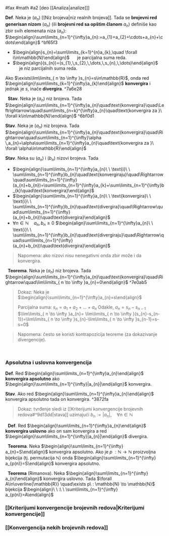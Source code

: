#fax #math #a2 [deo [[Analiza|analize]]]
$\:$

**Def**. Neka je $(a_{n})$ [[Niz brojeva|niz realnih brojeva]]. Tada se **brojevni red generisan nizom** $(a_{n})$ $\Big($ili **brojevni red sa opštim članom** $a_{n}$$\Big)$ definiše kao zbir svih elemenata niza $(a_{n})$:
$\begin{align}\sum\limits_{n=1}^{\infty}a_{n}:=a_{1}+a_{2}+\cdots+a_{n}+\cdots\end{align}$ ^bf65f3
- $\begin{align}s_{n}=\sum\limits_{k=1}^{n}a_{k},\quad \forall i\in\mathbb{N}\end{align}$ $\quad$ je parcijalna suma reda.
- $\begin{align}(s_{n})=(s_{1},\,s_{2},\,\dots,\,s_{n},\,\dots)\end{align}$ $\quad$ je niz parcijalnih suma reda.

Ako $\exists\lim\limits_{ n \to \infty }s_{n}=s\in\mathbb{R}$, onda red $\begin{align}\sum\limits_{k=1}^{\infty}a_{k}\end{align}$ **konvergira** i jednak je $s$, inače **divergira**. ^7a6e28


$\:$
**Stav**. Neka je $(a_{n})$ niz brojeva. Tada
$\begin{align}\sum\limits_{n=1}^{\infty}a_{n}\quad\text{konvergira}\quad\Leftrightarrow\quad\sum\limits_{n=k}^{\infty}a_{n}\quad\text{konvergira za }\ \forall k\in\mathbb{N}\end{align}$ ^6bf0d1

**Stav**. Neka je $(a_{n})$ niz brojeva. Tada
$\begin{align}\sum\limits_{n=1}^{\infty}a_{n}\quad\text{konvergira}\quad\Rightarrow\quad\sum\limits_{n=1}^{\infty}\alpha \,a_{n}=\alpha\sum\limits_{n=1}^{\infty}a_{n}\quad\text{konvergira za }\ \forall \alpha\in\mathbb{R}\end{align}$

**Stav**. Neka su $(a_{n})$ i $(b_{n})$ nizovi brojeva. Tada
- $\begin{align}\sum\limits_{n=1}^{\infty}a_{n}\ \ \text{i}\ \ \sum\limits_{n=1}^{\infty}b_{n}\quad\text{konvergiraju}\quad\Rightarrow\quad\sum\limits_{n=1}^{\infty}(a_{n}+b_{n})=\sum\limits_{n=1}^{\infty}a_{k}+\sum\limits_{n=1}^{\infty}b_{k}\quad\text{konvergira}\end{align}$
$\:$
- $\begin{align}\sum\limits_{n=1}^{\infty}a_{n}\ \ \text{konvergira}\ \ \text{i}\ \ \sum\limits_{n=1}^{\infty}b_{n}\quad\text{divergira}\quad\Rightarrow\quad\sum\limits_{n=1}^{\infty}(a_{n}+b_{n})\quad\text{divergira}\end{align}$
$\:$ 
- $\forall n\in \mathbb{N}\quad a_{n},\,b_{n}\geqslant0$
$\begin{align}\sum\limits_{n=1}^{\infty}a_{n}\ \ \text{i}\ \ \sum\limits_{n=1}^{\infty}b_{n}\quad\text{divergiraju}\quad\Rightarrow\quad\sum\limits_{n=1}^{\infty}(a_{n}+b_{n})\quad\text{divergira}\end{align}$
> Napomena: ako nizovi nisu nenegativni onda zbir može i da konvergira.

$\:$
**Teorema**. Neka je $(a_{n})$ niz brojeva. Tada
$\begin{align}\sum\limits_{n=1}^{\infty}a_{n}\quad\text{konvergira}\quad\Rightarrow\quad\lim\limits_{ n \to \infty }a_{n}=0\end{align}$ ^7e0ab5
> Dokaz:
> Neka je $\begin{align}\sum\limits_{n=1}^{\infty}a_{n}=s\end{align}$
> 
> Parcijalna suma: $s_{n}=a_{1}+a_{2}+\dots+a_{n}$
> Odakle, $a_{n}=s_{n}-s_{n-1}$
> $\lim\limits_{ n \to \infty }a_{n}= \lim\limits_{ n \to \infty }(s_{n}-s_{n-1})=\lim\limits_{ n \to \infty }s_{n}-\lim\limits_{ n \to \infty }s_{n-1}=s-s=0$

> Napomena: često se koristi kontrapozicija teoreme (za dokazivanje divergencije).

$\:$
### Apsolutna i uslovna konvergencija

**Def**. Red $\begin{align}\sum\limits_{n=1}^{\infty}a_{n}\end{align}$ **konvergira apsolutno** ako $\begin{align}\sum\limits_{n=1}^{\infty}|a_{n}|\end{align}$ konvergira.

**Stav**. Ako red $\begin{align}\sum\limits_{n=1}^{\infty}a_{n}\end{align}$ konvergira apsolutno tada on konvergira. ^3872fa
> Dokaz: tvrđenje sledi iz [[Kriterijumi konvergencije brojevnih redova#^9d13dd|stava]] uzimajući $b_{n}:=|a_{n}|,\quad\forall n\in\mathbb{N}$

$\:$
**Def**. Red $\begin{align}\sum\limits_{n=1}^{\infty}a_{n}\end{align}$ **konvergira uslovno** ako on sam konvergira a red $\begin{align}\sum\limits_{n=1}^{\infty}|a_{n}|\end{align}$ divergira.

$\:$
**Teorema**. Neka  $\begin{align}\sum\limits_{n=1}^{\infty} a_{n}=S\end{align}$ konvergira apsolutno. Ako je $p\ : \mathbb{N} \to \mathbb{N}$ proizvoljna bijekcija (tj. permutacija $\mathbb{N}$) onda $\begin{align}\sum\limits_{n=1}^{\infty} a_{p(n)}=S\end{align}$ konvergira apsolutno.

$\:$
**Teorema** (Rimanova). Neka  $\begin{align}\sum\limits_{n=1}^{\infty} a_{n}\end{align}$ konvergira uslovno. Tada $\forall A\in\overline{\mathbb{R}} \quad\exists p\ : \mathbb{N} \to \mathbb{N}$  bijekcija $\begin{align}\ \ :\ \ \sum\limits_{n=1}^{\infty} a_{p(n)}=A\end{align}$ 

### [[Kriterijumi konvergencije brojevnih redova|Kriterijumi konvergencije]]
### [[Konvergencija nekih brojevnih redova]] 